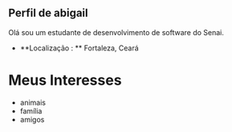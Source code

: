 ## Perfil de abigail

Olá sou um estudante de desenvolvimento de software do Senai.

- **Localização : ** Fortaleza, Ceará

# Meus Interesses 
- animais
- família
- amigos